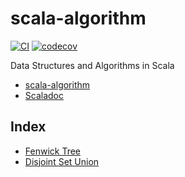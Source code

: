 # scala-algorithm

[![CI](https://github.com/xirc/scala-algorithm/actions/workflows/ci.yml/badge.svg?branch=main)](https://github.com/xirc/scala-algorithm/actions/workflows/ci.yml)
[![codecov](https://codecov.io/gh/xirc/scala-algorithm/branch/main/graph/badge.svg?token=G6N4WUPDBL)](https://codecov.io/gh/xirc/scala-algorithm)

Data Structures and Algorithms in Scala

- [scala-algorithm](https://xirc.github.io/scala-algorithm/)
- [Scaladoc](https://xirc.github.io/scala-algorithm/api/index.html)

## Index
- [Fenwick Tree](https://xirc.github.io/scala-algorithm/fenwick.html)
- [Disjoint Set Union](https://xirc.github.io/scala-algorithm/dsu.html)

